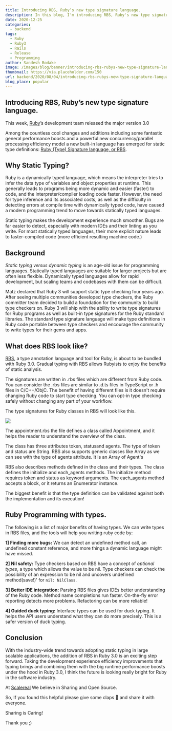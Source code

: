 ```yaml
---
title: Introducing RBS, Ruby’s new type signature language.
description: In this blog, I'm introducing RBS, Ruby's new type signature language.
date: 2020-12-25
categories:
  - backend
tags:
  - Ruby
  - Ruby3
  - Rails
  - Release
  - Programming
author: Sandesh Bodake
image: /images/blog/banner/introducing-rbs-rubys-new-type-signature-language.png
thumbnail: https://via.placeholder.com/150
url: backend/2020/08/04/introducing-rbs-rubys-new-type-signature-language.html
blog_place: popular
---
```



## Introducing RBS, Ruby’s new type signature language.

This week, [Ruby](https://www.ruby-lang.org/en/)’s development team released the major version 3.0

Among the countless cool changes and additions including some fantastic general performance boosts and a powerful new concurrency/parallel processing efficiency model a new built-in language has emerged for static type definitions: [Ruby (Type) Signature language, or RBS](https://github.com/ruby/rbs).

## Why Static Typing?

Ruby is a dynamically typed language, which means the interpreter tries to infer the data type of variables and object properties at runtime. This generally leads to programs being more dynamic and easier (faster) to code, and the interpreter/compiler loading code faster. However, the need for type inference and its associated costs, as well as the difficulty in detecting errors at compile time with dynamically typed code, have caused a modern programming trend to move towards statically typed languages.

Static typing makes the development experience much smoother. Bugs are far easier to detect, especially with modern IDEs and their linting as you write. For most statically typed languages, their more explicit nature leads to faster-compiled code (more efficient resulting machine code.)

## **Background**

*Static typing versus dynamic typing* is an age-old issue for programming languages. Statically typed languages are suitable for larger projects but are often less flexible. Dynamically typed languages allow for rapid development, but scaling teams and codebases with them can be difficult.

Matz declared that Ruby 3 will support static type checking four years ago. After seeing multiple communities developed type checkers, the Ruby committer team decided to build a foundation for the community to build type checkers on. Ruby 3 will ship with the ability to write type signatures for Ruby programs as well as built-in type signatures for the Ruby standard libraries. The standard type signature language will make type definitions in Ruby code portable between type checkers and encourage the community to write types for their gems and apps.

## What does RBS look like?

[RBS](https://github.com/ruby/rbs), a type annotation language and tool for Ruby, is about to be bundled with Ruby 3.0. Gradual typing with RBS allows Rubyists to enjoy the benefits of static analysis.

The signatures are written in .rbs files which are different from Ruby code. You can consider the .rbs files are similar to .d.ts files in TypeScript or .h files in C/C++/ObjC. The benefit of having different files is it doesn't require changing Ruby code to start type checking. You can opt-in type checking safely without changing any part of your workflow.

The type signatures for Ruby classes in RBS will look like this.

![](https://cdn-images-1.medium.com/max/2524/1*Lwkb7_Z9lwm54KFInt85wA.png)

The appointment.rbs the file defines a class called Appointment, and it helps the reader to understand the overview of the class.

The class has three attributes token, statusand agents. The type of token and status are String. RBS also supports generic classes like Array as we can see with the type of agents attribute. It is an Array of Agent's

RBS also describes methods defined in the class and their types. The class defines the initialize and each_agents methods. The initialize method requires token and status as keyword arguments. The each_agents method accepts a block, or it returns an Enumerator instance.

The biggest benefit is that the type definition can be validated against both the implementation and its execution!

## Ruby Programming with types.

The following is a list of major benefits of having types. We can write types in RBS files, and the tools will help you writing ruby code by:

**1] Finding more bugs:** We can detect an undefined method call, an undefined constant reference, and more things a dynamic language might have missed.

**2] Nil safety:** Type checkers based on RBS have a concept of *optional types*, a type which allows the value to be nil. Type checkers can check the possibility of an expression to be nil and uncovers undefined method(save!)' for `nil: NilClass`.

**3] Better IDE integration:** Parsing RBS files gives IDEs better understanding of the Ruby code. Method name completions run faster. On-the-fly error reporting detects more problems. Refactoring can be more reliable!

**4] Guided duck typing:** Interface types can be used for duck typing. It helps the API users understand what they can do more precisely. This is a safer version of duck typing.

## Conclusion

With the industry-wide trend towards adopting static typing in large scalable applications, the addition of RBS in Ruby 3.0 is an exciting step forward. Taking the development experience efficiency improvements that typing brings and combining them with the big runtime performance boosts under the hood in Ruby 3.0, I think the future is looking really bright for Ruby in the software industry.

At [Scalereal](https://scalereal.com/) We believe in Sharing and Open Source.

So, If you found this helpful please give some claps 👏 and share it with everyone.

Sharing is Caring!

Thank you ;)
